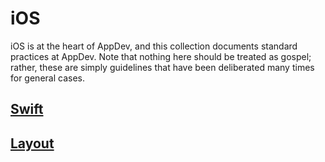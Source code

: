 # iOS

iOS is at the heart of AppDev, and this collection documents standard practices at AppDev. Note that nothing here should be treated as gospel; rather, these are simply guidelines that have been deliberated many times for general cases.

## [Swift](/ios/swift.md)

## [Layout](/ios/layout.md)



